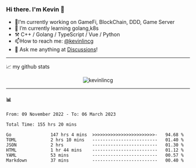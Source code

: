 ### Hi there. I'm Kevin 👋

- 🔭I’m currently working on GameFi, BlockChain, DDD, Game Server
- 🌱 I’m currently learning golang,k8s
-   :hammer_and_pick: C++ / Golang / TypeScript / Vue / Python
- 📫How to reach me: [@kevinlincg](https://twitter.com/kevinlincg) 
-   :thought_balloon: Ask me anything at [Discussions](https://github.com/kevinlincg/kevinlincg/discussions/new)!

---

📈 my github stats

<p align="center"> <img src="https://github-readme-stats-ouuan.vercel.app/api?username=kevinlincg&theme=dark&show_icons=true&count_private=true" alt="kevinlincg" />

---

#### :bar_chart: 

<!--START_SECTION:waka-->

```text
From: 09 November 2022 - To: 06 March 2023

Total Time: 155 hrs 20 mins

Go               147 hrs 4 mins  >>>>>>>>>>>>>>>>>>>>>>>>-   94.68 %
TOML             2 hrs 10 mins   -------------------------   01.40 %
JSON             2 hrs           -------------------------   01.30 %
HTML             1 hr 44 mins    -------------------------   01.12 %
YAML             53 mins         -------------------------   00.57 %
Markdown         37 mins         -------------------------   00.40 %
```

<!--END_SECTION:waka-->
